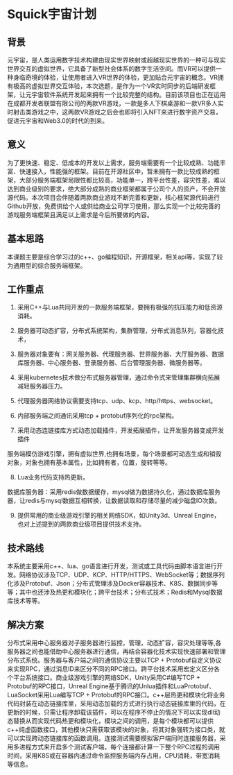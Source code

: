 # Squick宇宙计划



## 背景

元宇宙，是人类运用数字技术构建由现实世界映射或超越现实世界的一种可与现实世界交互的虚拟世界，它具备了新型社会体系的数字生活空间。而VR可以提供一种身临奇境的体验，让使用者进入VR世界的体验，更加贴合元宇宙的概念。VR拥有极高的虚拟世界交互体验，本次选题，是作为一个VR实时同步的后端研发框架，让元宇宙软件系统开发起来拥有一个比较完整的结构。目前该项目也正在运用在成都开发者联盟有限公司的两款VR游戏，一款是多人下棋桌游和一款VR多人实时射击类游戏之中，这两款VR游戏之后会也即将引入NFT来进行数字资产交易，促进元宇宙和Web3.0的时代的到来。

## 意义

为了更快速、稳定、低成本的开发以上需求，服务端需要有一个比较成熟、功能丰富、快速接入，性能强的框架。目前在开源社区中，暂未拥有一款比较成熟的框架，大部分服务端框架局限性都比较高，功能单一，跨平台性差，容灾性差，难以达到商业级别的要求，绝大部分成熟的商业框架都属于公司个人的资产，不会开放源代码。本次项目会伴随着两款商业游戏不断完善和更新，核心框架源代码进行Github开放，免费供给个人或供给商业公司学习使用，那么实现一个比较完善的游戏服务端框架且满足以上需求是今后所要做的内容。





## 基本思路

本课题主要是综合学习过的c++、go编程知识，开源框架，相关api等，实现了较为通用型的综合服务端框架。



## 工作重点

1. 采用C++与Lua共同开发的一款服务端框架，要拥有极强的抗压能力和低资源消耗。

2. 服务器可动态扩容，分布式系统架构，集群管理，分布式消息队列，容器化技术，

3.  服务器对象要有：网关服务器、代理服务器、世界服务器、大厅服务器、数据库服务器、中心服务器、登录服务器、后台管理服务器、微服务器等。

4. 采用kubernetes技术做分布式服务器管理，通过命令式来管理集群横向拓展减轻服务器压力。

5. 代理服务器网络协议需要支持tcp、udp、kcp、http/https、websocket。

6. 内部服务端之间通讯采用tcp + protobuf序列化的rpc架构。

7. 采用动态连链接库方式动态加载插件，开发拓展插件，让开发服务器变成开发插件

服务端模仿游戏引擎，拥有虚拟世界,也拥有场景，每个场景都可动态生成和销毁对象，对象也拥有基本属性，比如拥有者，位置，旋转等等。

8. Lua业务代码支持热更新。

数据库服务器：采用redis做数据缓存，mysql做为数据持久化，通过数据库服务器，让redis与mysql数据互相转换，让数据读取和存储尽量的减少磁盘IO次数。

9. 提供常用的商业级游戏引擎的相关网络SDK，如Unity3d、Unreal Engine，也对上述提到的两款商业级项目提供技术支持。





## 技术路线

本系统主要采用c++、lua、go语言进行开发，测试或工具代码由脚本语言进行开发。网络协议涉及TCP、UDP、KCP、HTTP/HTTPS、WebSocket等；数据序列化涉及Protobuf、Json；分布式管理涉及Docker容器技术、K8S、数据同步等等；其中也还涉及热更和模块化；跨平台技术；分布式技术；Redis和Mysql数据库技术等等。



## 解决方案

分布式采用中心服务器对子服务器进行监控，管理，动态扩容，容灾处理等等,各服务器之间也能借助中心服务器进行通信，再结合容器化技术实现快速部署和管理分布式系统。服务器与客户端之间的通信协议主要以TCP + Protobuf自定义协议来实现RPC，通过消息ID来区分不同的RPC接口。跨平台技术采用宏定义区分各个平台系统接口。商业级游戏引擎的网络SDK，Unity采用C#编写TCP + Protobuf的RPC接口，Unreal Engine基于腾讯的Unlua插件和LuaProtobuf、LuaSocket采用Lua编写TCP + Protobuf的RPC接口。c++层热更和模块化将业务代码封装在动态链接库里，采用动态加载的方式进行执行动态链接库里的代码，在更新的时候，只需让程序卸载该插件，可以在程序不停止的情况下可以实现dll动态替换从而实现代码热更和模块化，模块之间的调用，是每个模块都可以提供c++纯虚函数接口，其他模块只需获取该模块的对象，将其对象强转为接口类，就可以实现跨动态链接库的函数调用。连接测试需要模拟客户端同时连接服务器，采用多进程方式来开启多个测试客户端，每个连接都计算一下整个RPC过程的调用时间，采用K8S或在容器内通过命令监控服务端内存占用，CPU消耗，带宽消耗等信息。